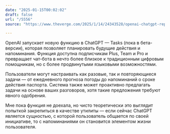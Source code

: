 ```yaml
---
date: "2025-01-15T00:02:02"
draft: false
url: "/5556"
source: "https://www.theverge.com/2025/1/14/24343528/openai-chatgpt-repeating-tasks-agent-ai"

---
```


OpenAI запускает новую функцию в ChatGPT — Tasks (пока в бета-версии), которая позволяет планировать будущие действия и напоминания. Функция доступна подписчикам Plus, Team и Pro и превращает чат-бота в нечто более близкое к традиционным цифровым помощникам, но с более продвинутыми языковыми возможностями.

Пользователи могут настраивать как разовые, так и повторяющиеся задачи — от ежедневного прогноза погоды до напоминаний о сроке действия паспорта. Система также может проактивно предлагать задачи на основе ваших разговоров, хотя такие предложения требуют явного одобрения.

Мне пока функция не доехала, но чисто теоретически это выглядит попыткой закрепиться в качестве утилиты — если сейчас ChatGPT является сущностью, с которой пользователь общается по своей инициативе, то с напоминаниями он становится элементом жизни пользователя.
